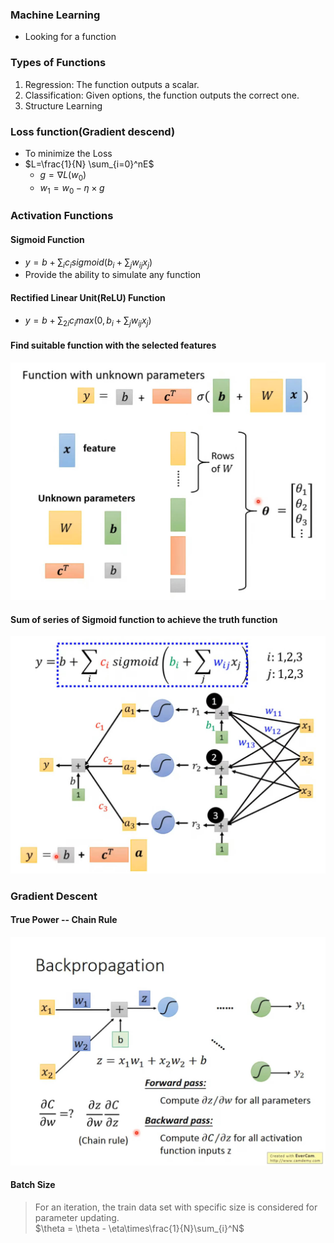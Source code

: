### Machine Learning  
- Looking for a function  

### Types of Functions  
1. Regression: The function outputs a scalar.  
2. Classification: Given options, the function outputs the correct one.  
3. Structure Learning  

### Loss function(Gradient descend)  
- To minimize the Loss  
- $L=\frac{1}{N} \sum_{i=0}^nE$
    - $g=\nabla L(w_0)$
    - $w_1 = w_0 - \eta\times g$

### Activation Functions  

#### Sigmoid Function  
- $y = b + \sum_{i}c_isigmoid(b_i+\sum_jw_{ij}x_j)$
- Provide the ability to simulate any function  

#### Rectified Linear Unit(ReLU) Function  
- $y = b + \sum_{2i}c_imax(0,b_i+\sum_jw_{ij}x_j)$

#### Find suitable function with the selected features  
![feature](./img/feature.jpg)  

#### Sum of series of Sigmoid function to achieve the truth function    
![neural](./img/neural.jpg)


### Gradient Descent

#### True Power -- Chain Rule  
![backpropagation](./img/backpropagation.jpg)

#### Batch Size  
> For an iteration, the train data set with specific size is considered for parameter updating.  
$\theta = \theta - \eta\times\frac{1}{N}\sum_{i}^N$






